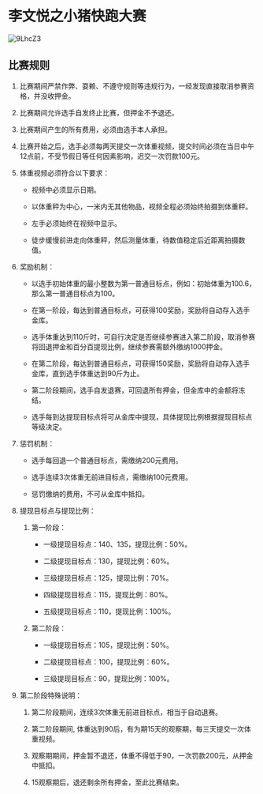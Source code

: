 # 李文悦之小猪快跑大赛

![9LhcZ3](https://zhuduanlei-1256381138.cos.ap-guangzhou.myqcloud.com/uPic/9LhcZ3.png)

## 比赛规则

1. 比赛期间严禁作弊、耍赖、不遵守规则等违规行为，一经发现直接取消参赛资格，并没收押金。

2. 比赛期间允许选手自发终止比赛，但押金不予退还。

3. 比赛期间产生的所有费用，必须由选手本人承担。

4. 比赛开始之后，选手必须每两天提交一次体重视频，提交时间必须在当日中午12点前，不受节假日等任何因素影响，迟交一次罚款100元。

5. 体重视频必须符合以下要求：

    - 视频中必须显示日期。

    - 以体重秤为中心，一米内无其他物品，视频全程必须始终拍摄到体重秤。

    - 左手必须始终在视频中显示。

    - 徒步缓慢前进走向体重秤，然后测量体重，待数值稳定后近距离拍摄数值。

6. 奖励机制：

    - 以选手初始体重的最小整数为第一普通目标点，例如：初始体重为100.6，那么第一普通目标点为100。

    - 在第一阶段，每达到普通目标点，可获得100奖励，奖励将自动存入选手金库。

    - 选手体重达到110斤时，可自行决定是否继续参赛进入第二阶段，取消参赛将回退押金和百分百提现比例，继续参赛需额外缴纳1000押金。

    - 在第二阶段，每达到普通目标点，可获得150奖励，奖励将自动存入选手金库，直到选手体重达到90斤为止。

    - 第二阶段期间，选手自发退赛，可回退所有押金，但金库中的金额将冻结。

    - 选手每到达提现目标点将可从金库中提现，具体提现比例根据提现目标点等级决定。

7. 惩罚机制：

    - 选手每回退一个普通目标点，需缴纳200元费用。

    - 选手连续3次体重无前进目标点，需缴纳100元费用。

    - 惩罚缴纳的费用，不可从金库中抵扣。

8. 提现目标点与提现比例：

    1. 第一阶段：

        - 一级提现目标点：140、135，提现比例：50%。

        - 二级提现目标点：130，提现比例：60%。

        - 三级提现目标点：125，提现比例：70%。

        - 四级提现目标点：115，提现比例：80%。

        - 五级提现目标点：110，提现比例：100%。

    2. 第二阶段：

        - 一级提现目标点：105，提现比例：50%。

        - 二级提现目标点：100，提现比例：60%。

        - 三级提现目标点：90，提现比例：100%。

9. 第二阶段特殊说明：

    1. 第二阶段期间，连续3次体重无前进目标点，相当于自动退赛。

    2. 第二阶段期间, 体重达到90后，有为期15天的观察期，每三天提交一次体重视频。

    3. 观察期期间，押金暂不退还，体重不得低于90，一次罚款200元，从押金中抵扣。

    4. 15观察期后，退还剩余所有押金，至此比赛结束。
